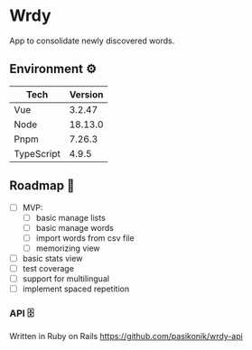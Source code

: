 # Wrdy

App to consolidate newly discovered words.

## Environment ⚙️

| Tech       | Version |
| ---------- | ------- |
| Vue        | 3.2.47  |
| Node       | 18.13.0 |
| Pnpm       | 7.26.3  |
| TypeScript | 4.9.5   |

## Roadmap 🚩

- [ ] MVP:
  - [ ] basic manage lists
  - [ ] basic manage words
  - [ ] import words from csv file
  - [ ] memorizing view
- [ ] basic stats view
- [ ] test coverage
- [ ] support for multilingual
- [ ] implement spaced repetition

### API 🗄️

Written in Ruby on Rails
https://github.com/pasikonik/wrdy-api

